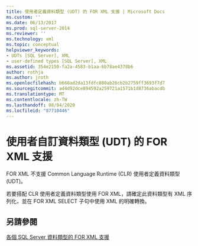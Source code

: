 ```yaml
---
title: 使用者定義資料類型 (UDT) 的 FOR XML 支援 | Microsoft Docs
ms.custom: ''
ms.date: 06/13/2017
ms.prod: sql-server-2014
ms.reviewer: ''
ms.technology: xml
ms.topic: conceptual
helpviewer_keywords:
- UDTs [SQL Server], XML
- user-defined types [SQL Server], XML
ms.assetid: 354e2150-fa2a-4583-b1aa-6b78ae4378b6
author: rothja
ms.author: jroth
ms.openlocfilehash: b668ad2da13fdfc880ab26cb2b2759ff3693f7d7
ms.sourcegitcommit: ad4d92dce894592a259721a1571b1d8736abacdb
ms.translationtype: MT
ms.contentlocale: zh-TW
ms.lasthandoff: 08/04/2020
ms.locfileid: "87710446"
---
```

# <a name="for-xml-support-for-the-user-defined-data-types-udt"></a>使用者自訂資料類型 (UDT) 的 FOR XML 支援
  FOR XML 不支援 Common Language Runtime (CLR) 使用者定義資料類型 (UDT)。  
  
 若要搭配 CLR 使用者定義資料類型使用 FOR XML，請確定此資料類型有 XML 序列化，並在 FOR XML SELECT 子句中使用 XML 的明確轉換。  
  
## <a name="see-also"></a>另請參閱  
 [各個 SQL Server 資料類型的 FOR XML 支援](for-xml-support-for-various-sql-server-data-types.md)  
  
  
